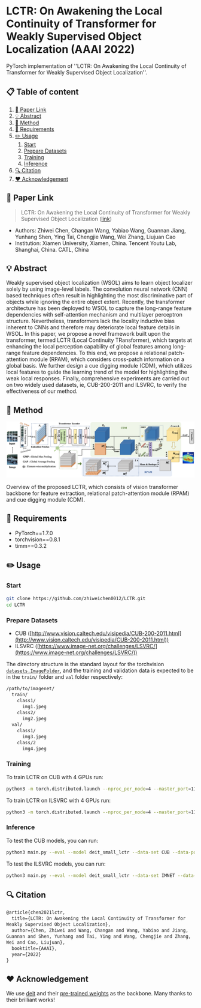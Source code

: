 # LCTR: On Awakening the Local Continuity of Transformer for Weakly Supervised Object Localization (AAAI 2022)

PyTorch implementation of ''LCTR: On Awakening the Local Continuity of Transformer for Weakly Supervised Object Localization''. 

## 📋 Table of content
 1. [📎 Paper Link](#1)
 2. [💡 Abstract](#2)
 3. [📖 Method](#3)
 4. [📃 Requirements](#4)
 5. [✏️ Usage](#5)
    1. [Start](#51)
    2. [Prepare Datasets](#52)
    3. [Training](#53)
    4. [Inference](#54)
 6. [🔍 Citation](#6)
 7. [❤️ Acknowledgement](#7)

## 📎 Paper Link <a name="1"></a> 
> LCTR: On Awakening the Local Continuity of Transformer for Weakly Supervised Object Localization ([link](https://www.aaai.org/AAAI22Papers/AAAI-329.ChenZ.pdf))
* Authors: Zhiwei Chen, Changan Wang, Yabiao Wang, Guannan Jiang, Yunhang Shen, Ying Tai, Chengjie Wang, Wei Zhang, Liujuan Cao
* Institution: Xiamen University, Xiamen, China. Tencent Youtu Lab, Shanghai, China. CATL, China

## 💡 Abstract <a name="2"></a> 
Weakly supervised object localization (WSOL) aims to learn object localizer solely by using image-level labels. The convolution neural network (CNN) based techniques often result in highlighting the most discriminative part of objects while ignoring the entire object extent. Recently, the transformer architecture has been deployed to WSOL to capture the long-range feature dependencies with self-attention mechanism and multilayer perceptron structure. Nevertheless, transformers lack the locality inductive bias inherent to CNNs and therefore may deteriorate local feature details in WSOL. In this paper, we propose a novel framework built upon the transformer, termed LCTR (Local Continuity TRansformer), which targets at enhancing the local perception capability of global features among long-range feature dependencies. To this end, we propose a relational patch-attention module (RPAM), which considers cross-patch information on a global basis. We further design a cue digging module (CDM), which utilizes local features to guide the learning trend of the model for highlighting the weak local responses. Finally, comprehensive experiments are carried out on two widely used datasets, ie, CUB-200-2011 and ILSVRC, to verify the effectiveness of our method.

## 📖 Method <a name="3"></a> 

<p align="center">
    <img src="./Img/network.png" width="750"/> <br />
    <em> 
    </em>
</p>
Overview of the proposed LCTR, which consists of vision transformer backbone for feature extraction, relational patch-attention module (RPAM) and cue digging module (CDM).

## 📃 Requirements <a name="4"></a> 
  - PyTorch==1.7.0  
  - torchvision==0.8.1
  - timm==0.3.2

## ✏️ Usage <a name="5"></a> 

### Start <a name="51"></a> 

```bash  
git clone https://github.com/zhiweichen0012/LCTR.git
cd LCTR
```

### Prepare Datasets <a name="52"></a> 

* CUB ([http://www.vision.caltech.edu/visipedia/CUB-200-2011.html](http://www.vision.caltech.edu/visipedia/CUB-200-2011.html))
* ILSVRC ([https://www.image-net.org/challenges/LSVRC/](https://www.image-net.org/challenges/LSVRC/))

The directory structure is the standard layout for the torchvision [`datasets.ImageFolder`](https://pytorch.org/docs/stable/torchvision/datasets.html#imagefolder), and the training and validation data is expected to be in the `train/` folder and `val` folder respectively:

```
/path/to/imagenet/
  train/
    class1/
      img1.jpeg
    class2/
      img2.jpeg
  val/
    class1/
      img3.jpeg
    class/2
      img4.jpeg
```


### Training <a name="53"></a> 

To train LCTR on CUB with 4 GPUs run:

```bash
python3 -m torch.distributed.launch --nproc_per_node=4 --master_port=11240 --use_env main.py --model deit_small_lctr --batch-size 128 --data-path /path/to/CUB --output_dir /path/to/save --resume /path/to/weights/deit_small_patch16_224.pth --epochs 80 --data-set CUB --lr 5e-5
```

To train LCTR on ILSVRC with 4 GPUs run:

```bash
python3 -m torch.distributed.launch --nproc_per_node=4 --master_port=11240 --use_env main.py --model deit_small_lctr --batch-size 256 --data-path /path/to/IMNET --output_dir /path/to/save --resume /path/to/weights/deit_small_patch16_224.pth --epochs 14 --data-set IMNET --lr 5e-4
```

### Inference <a name="54"></a> 

To test the CUB models, you can run:

```bash  
python3 main.py --eval --model deit_small_lctr --data-set CUB --data-path /path/to/CUB --resume ./path/to/LCTR_CUB_model
```

To test the ILSVRC models, you can run:
```bash  
python3 main.py --eval --model deit_small_lctr --data-set IMNET --data-path /path/to/IMNET --resume ./path/to/LCTR_IMNET_model
```

## 🔍 Citation <a name="6"></a> 

```
@article{chen2021lctr,
  title={LCTR: On Awakening the Local Continuity of Transformer for Weakly Supervised Object Localization},
  author={Chen, Zhiwei and Wang, Changan and Wang, Yabiao and Jiang, Guannan and Shen, Yunhang and Tai, Ying and Wang, Chengjie and Zhang, Wei and Cao, Liujuan},
  booktitle={AAAI},
  year={2022}
}
```

## ❤️ Acknowledgement <a name="7"></a> 

We use [deit](https://github.com/facebookresearch/deit) and their [pre-trained weights](https://dl.fbaipublicfiles.com/deit/deit_small_patch16_224-cd65a155.pth) as the backbone. Many thanks to their brilliant works!